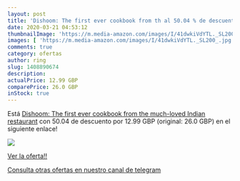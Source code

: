 ```yaml
---
layout: post
title: 'Dishoom: The first ever cookbook from th al 50.04 % de descuento'
date: 2020-03-21 04:53:12
thumbnailImage: 'https://m.media-amazon.com/images/I/41dwkiVdYTL._SL200_.jpg'
images: [ 'https://m.media-amazon.com/images/I/41dwkiVdYTL._SL200_.jpg' ]
comments: true
category: ofertas
author: ring
slug: 1408890674
description:
actualPrice: 12.99 GBP
comparePrice: 26.0 GBP
inStock: true
---
```


Está [Dishoom: The first ever cookbook from the much-loved Indian restaurant](https://www.amazon.com/dp/1408890674/?tag=redken08-20) con 50.04 de descuento por 12.99 GBP (original: 26.0 GBP) en el siguiente enlace!

[![](https://m.media-amazon.com/images/I/41dwkiVdYTL._SL200_.jpg)](https://www.amazon.com/dp/1408890674/?tag=redken08-20)

[Ver la oferta!!](https://www.amazon.com/dp/1408890674/?tag=redken08-20)

[Consulta otras ofertas en nuestro canal de telegram](https://t.me/s/ofertas25)

